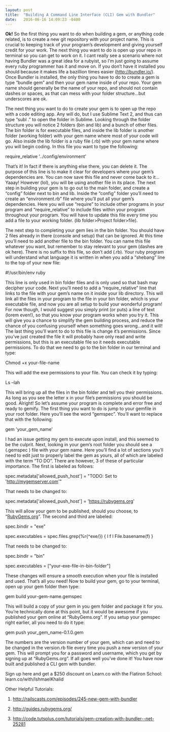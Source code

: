 ```yaml
---
layout: post
title:  "Building A Command Line Interface (CLI) Gem with Bundler"
date:   2016-06-16 14:09:23 -0400
---
```



**Ok!** So the first thing you want to do when building a gem, or anything code related, is to create a new git repository with your project name. This is crucial to keeping track of your program’s development and giving yourself credit for your work. The next thing you want to do is open up your repo in terminal so you can get to work on it. I cant really see a scenario where not having Bundler was a great idea for a rubyist, so I’m just going to assume every ruby programmer has it and move on. If you don’t have it installed you should because it makes life a bazillion times easier (http://bundler.io/). Once Bundler is installed, the only thing you have to do to create a gem is type “bundle gem” and then your gem name inside of your repo. Your gem name should generally be the name of your repo, and should not contain dashes or spaces, as that can mess with your folder structure…but underscores are ok.

The next thing you want to do to create your gem is to open up the repo with a code editing app. Any will do, but I use Sublime Text 2, and thus can type “subl .” to open the folder in Sublime. Looking through the folder structure you will notice 2 folders (bin and lib) and a bunch of other files. The bin folder is for executable files, and inside the lib folder is another folder (working folder) with your gem name where most of your code will go. Also inside the lib folder is a ruby file (.rb) with your gem name where you will begin coding. In this file you want to type the following:

require_relative '../config/environment'

That’s it! In fact if there is anything else there, you can delete it. The purpose of this line is to make it clear for developers where your gem’s dependencies are. You can now save this file and never come back to it…Yaaay! However (lol), you will be using another file in its place. The next step in building your gem is to go out to the main folder, and create a “config” folder next to bin and lib. Inside the “config” folder you’ll need to create an “environment.rb” file where you’ll put all your gem’s dependencies. Here you will use “require” to include other programs in your program and “require_relative” to include files within your program throughout your program. You will have to update this file every time you add a file to your working folder. (lib folder>Project folder>file).

The next step to completing your gem lies in the bin folder. You should have 2 files already in there (console and setup) that can be ignored. At this time you’ll need to add another file to the bin folder. You can name this file whatever you want, but remember to stay relevant to your gem (dashes are ok here). There is no suffix to this file, so don’t add (.rb). Your ruby program will understand what language it is written in when you add a “shebang” line to the top of your new file:

#!/usr/bin/env ruby

This line is only used in bin folder files and is only used so that bash may decipher your code. Next you’ll need to add a “require_relative” line that links to the file with your gem’s name on it inside your lib directory. This will link all the files in your program to the file in your bin folder, which is your executable file, and now you are all setup to build your wonderful program! For now though, I would suggest you simply print (or puts) a line of text (lorem even!), so that you know your program works when you try it. This will give you a chance to simplify the gem building process, and reduce the chance of you confusing yourself when something goes wrong…and it will! The last thing you’ll want to do to this file is change it’s permissions. Since you’ve just created the file it will probably have only read and write permissions, but this is an executable file so it needs executable permissions. To do that we need to go to the bin folder in our terminal and type:

Chmod +x your-file-name

This will add the exe permissions to your file. You can check it by typing:

Ls –lah

This will bring up all the files in the bin folder and tell you their permissions. As long as you see the letter x in your file’s permissions you should be good. Alright! So let’s assume your program is complete and error free and ready to gemify. The first thing you want to do is jump to your gemfile in your root folder. Here you’ll see the word “gemspec”. You’ll want to replace that with the following:

gem 'your_gem_name'

 I had an issue getting my gem to execute upon install, and this seemed to be the culprit. Next, looking in your gem’s root folder you should see a (.gemspec ) file with your gem name. Here you’ll find a lot of sections you’ll need to edit just to properly label the gem as yours, all of which are labeled with the term “TO DO”. There are however, 3 of these of particular importance. The first is labeled as follows:

spec.metadata['allowed_push_host'] = "TODO: Set to 'http://mygemserver.com'"

That needs to be changed to:

spec.metadata['allowed_push_host'] = 'https://rubygems.org'

This will allow your gem to be published, should you choose, to “[RubyGems.org](http://rubygems.org)”. The second and third are labeled:

spec.bindir       = "exe"

spec.executables   = spec.files.grep(%r{^exe/}) { l f l File.basename(f) }

That needs to be changed to:

spec.bindir       = "bin"

spec.executables   = ["your-exe-file-in-bin-folder"]

These changes will ensure a smooth execution when your file is installed and used. That’s all you need! Now to build your gem, go to your terminal, open up your gem folder then type:

gem build your-gem-name.gemspec

This will build a copy of your gem in you gem folder and package it for you. You’re technically done at this point, but it would be awesome if you published your gem online at “RubyGems.org”. If you setup your gemspec right earlier, all you need to do it type:

gem push your_gem_name-0.1.0.gem

The numbers are the version number of your gem, which can and need to be changed in the version.rb file every time you push a new version of your gem. This will prompt you for a password and username, which you get by signing up at “RubyGems.org”. If all goes well you’ve done it! You have now built and published a CLI gem with bundler.

Sign up here and get a $250 discount on Learn.co with the Flatiron School: learn.co/with/IshmaelKhalid

Other Helpful Tutorials:

1. http://railscasts.com/episodes/245-new-gem-with-bundler

2. http://guides.rubygems.org/

3. http://code.tutsplus.com/tutorials/gem-creation-with-bundler--net-25281

